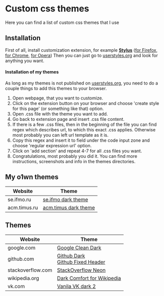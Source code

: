 # Custom css themes
Here you can find a list of custom css themes that I use
## Installation
First of all, install customization extension, for example [__Stylus__](https://github.com/openstyles/stylus) ([for Firefox](https://addons.mozilla.org/ru/firefox/addon/styl-us/), [for Chrome](https://chrome.google.com/webstore/detail/stylus/clngdbkpkpeebahjckkjfobafhncgmne), [for Opera](https://addons.opera.com/ru/extensions/details/stylus/))
Then you can just go to [userstyles.org](https://userstyles.org/) and look for anything you want.
#### Installation of my themes 
As long as my themes is not published on [userstyles.org](https://userstyles.org/), you need to do a couple things to add this themes to your browser. 
1. Open webpage, that you want to customize.
2. Click on the extension button on your browser and choose 'create style for this page' (or something like that) option.
3. Open .css file with the theme you want to add.
4. Go back to extension page and insert .css file content.
5. If there is a few .css files, then in the beginning of the file you can find regex which describes url, to which this exact .css applies. Otherwise most probably you can left url template as it is.
6. Copy this regex and insert it to field under the code input zone and choose 'regular expression url' option.
7. Click on 'add section' and repeat 4-7 for all .css files you want.
8. Congratulations, most probably you did it. You can find more instructions, screenshots and info in the themes directories.


## My o1wn themes
| Website | Theme |
|---|---|
| se.ifmo.ru | [se.ifmo dark theme](https://github.com/allacee/custom-css-themes/tree/master/se.ifmo) |
| acm.timus.ru | [acm.timus dark theme](https://github.com/allacee/custom-css-themes/tree/master/acm.timus) |

## Themes
| Website | Theme |
|---|---|
| google.com | [Google Clean Dark](https://userstyles.org/styles/144028/google-clean-dark) |
| github.com | [Github Dark](https://stylishthemes.github.io/GitHub-Dark/github-dark.user.css) <br> [Github Fixed Header](https://github.com/StylishThemes/GitHub-FixedHeader)|
| stackoverflow.com | [StackOverflow Neon](https://userstyles.org/styles/164922/stackoverflow-neon) |
| wikipedia.org | [Dark Comfort for Wikipedia](https://userstyles.org/styles/139683/dark-comfort-for-wikipedia) |
| vk.com | [Vanila VK dark 2](https://userstyles.org/styles/126419/vanilla-dark-2-vk) |
